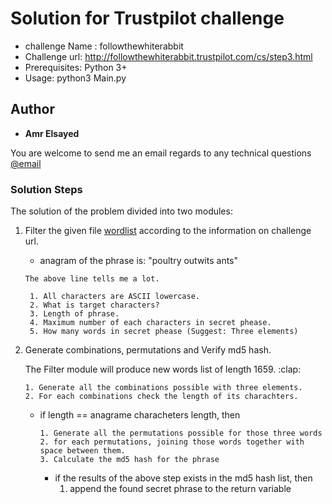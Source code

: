 # Solution for Trustpilot challenge <followthewhiterabbit>
* challenge Name : followthewhiterabbit
* Challenge url: http://followthewhiterabbit.trustpilot.com/cs/step3.html
* Prerequisites: Python 3+
* Usage: python3 Main.py

## Author

* **Amr Elsayed**
<p>You are welcome to send me an email regards to any technical questions<a href="mailto:<a href='mailto:amr.elsayed.dk@gmail.com'>amr.elsayed.dk@gmail.com</a>"> @email</a></p>

### Solution Steps
The solution of the problem divided into two modules:

1. Filter the given file [wordlist](https://github.com/Amr116/chllanges/Trustpilot) according to the information on challenge url.
	- anagram of the phrase is: "poultry outwits ants"
	```
	The above line tells me a lot.
	```
		1. All characters are ASCII lowercase.
		2. What is target characters?
		3. Length of phrase.
		4. Maximum number of each characters in secret phease.
		5. How many words in secret phease (Suggest: Three elements)


2. Generate combinations, permutations and Verify md5 hash.
	<p>The Filter module will produce new words list of length 1659. :clap: </p>

	```
	1. Generate all the combinations possible with three elements.
	2. For each combinations check the length of its charachters.
	```
	* if length == anagrame characheters length, then
		
		```
		1. Generate all the permutations possible for those three words
		2. for each permutations, joining those words together with space between them.
		3. Calculate the md5 hash for the phrase
		```
		* if the results of the above step exists in the md5 hash list, then
			1. append the found secret phrase to the return variable
